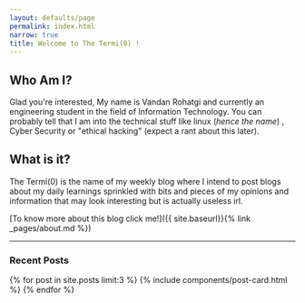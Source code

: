 ```yaml
---
layout: defaults/page
permalink: index.html
narrow: true
title: Welcome to The Termi(0) !
---
```


## Who Am I?

Glad you're interested, My name is Vandan Rohatgi and currently an engineering student in the field of Information Technology. 
You can probably tell that I am into the technical stuff like linux (*hence the name*) , Cyber Security or "ethical hacking" (expect a rant about this later). 


## What is it?

The Termi(0) is the name of my weekly blog where I intend to post blogs about my daily learnings sprinkled with bits and pieces of my opinions and information 
that may look interesting but is actually useless irl. 

[To know more about this blog click me!]({{ site.baseurl}}{% link _pages/about.md %})


<hr />

### Recent Posts

{% for post in site.posts limit:3 %}
{% include components/post-card.html %}
{% endfor %}


